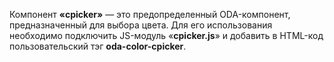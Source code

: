 Компонент **«cpicker»** — это предопределенный ODA-компонент, предназначенный для выбора цвета.
Для его использования необходимо подключить JS-модуль «**cpicker.js**» и добавить в HTML-код пользовательский тэг **oda-color-cpicker**.


